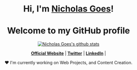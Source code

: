 <h1 align="center">Hi, I'm <a href="#">Nicholas Goes</a>!</h1>
<h1 align="center">Welcome to my GitHub profile</h1>

<p align="center">
  <a href="https://github.com/Nicholas-Goes"><img src="https://github-readme-stats.vercel.app/api?username=Nicholas-Goes&hide_border=true&show_icons=true&theme=dracula" alt="Nicholas Goes's github stats"></a>
</p>

<p align="center">
  <strong><a href="#">Official Website</a></strong> |
  <strong><a href="https://twitter.com/NicholasGoes">Twitter</a></strong> |
  <strong><a href="https://www.linkedin.com/in/nicholas-goes-0aab63210">LinkedIn</a></strong> |
</p>

<p align="center">❤ I'm currently working on Web Projects, and Content Creation.</p>
